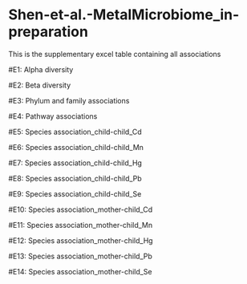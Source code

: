 # Shen-et-al.-MetalMicrobiome_in-preparation
This is the supplementary excel table containing all associations

#E1: Alpha diversity

#E2: Beta diversity

#E3: Phylum and family associations

#E4: Pathway associations

#E5: Species association_child-child_Cd

#E6: Species association_child-child_Mn

#E7: Species association_child-child_Hg

#E8: Species association_child-child_Pb

#E9: Species association_child-child_Se

#E10: Species association_mother-child_Cd

#E11: Species association_mother-child_Mn

#E12: Species association_mother-child_Hg

#E13: Species association_mother-child_Pb

#E14: Species association_mother-child_Se
